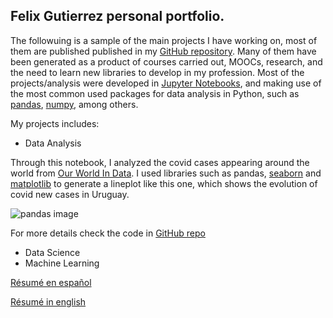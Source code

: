 ## Felix Gutierrez personal portfolio.

The followuing is a sample of the main projects I have working on, most of them are published published in my [GitHub repository](https://github.com/fvgm-spec). Many of them have been generated as a product of courses carried out, MOOCs, research, and the need to learn new libraries to develop in my profession. Most of the projects/analysis were developed in [Jupyter Notebooks](https://jupyter.org/), and making use of the most common used packages for data analysis in Python, such as [pandas](https://pandas.pydata.org/), [numpy](https://numpy.org/), among others.

My projects includes:

 *  Data Analysis

Through this notebook, I analyzed the covid cases appearing around the world from [Our World In Data](https://github.com/owid/covid-19-data). I used libraries such as pandas, [seaborn](http://seaborn.pydata.org/index.html) and [matplotlib](https://matplotlib.org/) to generate a lineplot like this one, which shows the evolution of covid new cases in Uruguay.

![pandas image](https://fvgm-spec.github.io/img/covid_lineplot.png)

For more details check the code in [GitHub repo](https://github.com/fvgm-spec)

 *  Data Science
 *  Machine Learning





 

[Résumé en español](https://fvgm-spec.github.io/CV/felix_gutierrez_cv_espanyol.pdf)

[Résumé in english](https://fvgm-spec.github.io/CV/felix_gutierrez_cv_english.pdf)
